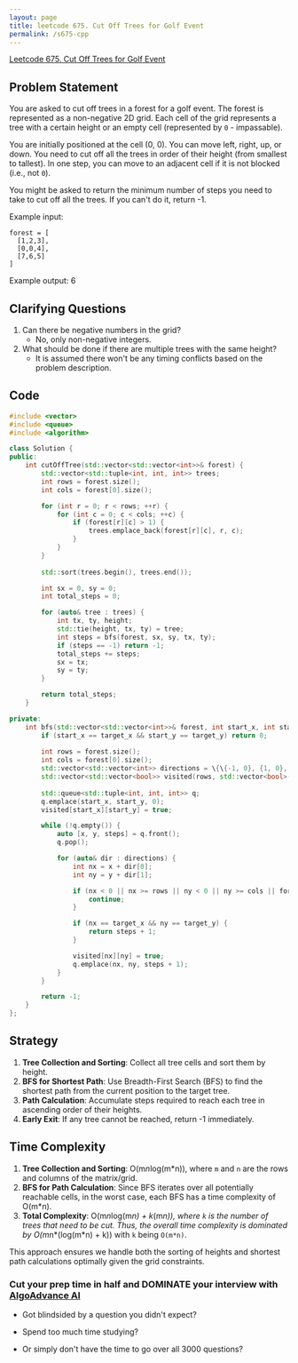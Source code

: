 ```yaml
---
layout: page
title: leetcode 675. Cut Off Trees for Golf Event
permalink: /s675-cpp
---
```

[Leetcode 675. Cut Off Trees for Golf Event](https://algoadvance.github.io/algoadvance/l675)
## Problem Statement

You are asked to cut off trees in a forest for a golf event. The forest is represented as a non-negative 2D grid. Each cell of the grid represents a tree with a certain height or an empty cell (represented by `0` - impassable).

You are initially positioned at the cell (0, 0). You can move left, right, up, or down. You need to cut off all the trees in order of their height (from smallest to tallest). In one step, you can move to an adjacent cell if it is not blocked (i.e., not `0`).

You might be asked to return the minimum number of steps you need to take to cut off all the trees. If you can't do it, return -1.

Example input:
```
forest = [
  [1,2,3],
  [0,0,4],
  [7,6,5]
]
```
Example output: 6

## Clarifying Questions
1. Can there be negative numbers in the grid? 
   - No, only non-negative integers.
2. What should be done if there are multiple trees with the same height? 
   - It is assumed there won't be any timing conflicts based on the problem description.

## Code
```cpp
#include <vector>
#include <queue>
#include <algorithm>

class Solution {
public:
    int cutOffTree(std::vector<std::vector<int>>& forest) {
        std::vector<std::tuple<int, int, int>> trees;
        int rows = forest.size();
        int cols = forest[0].size();

        for (int r = 0; r < rows; ++r) {
            for (int c = 0; c < cols; ++c) {
                if (forest[r][c] > 1) {
                    trees.emplace_back(forest[r][c], r, c);
                }
            }
        }
        
        std::sort(trees.begin(), trees.end());

        int sx = 0, sy = 0;
        int total_steps = 0;

        for (auto& tree : trees) {
            int tx, ty, height;
            std::tie(height, tx, ty) = tree;
            int steps = bfs(forest, sx, sy, tx, ty);
            if (steps == -1) return -1;
            total_steps += steps;
            sx = tx;
            sy = ty;
        }

        return total_steps;
    }

private:
    int bfs(std::vector<std::vector<int>>& forest, int start_x, int start_y, int target_x, int target_y) {
        if (start_x == target_x && start_y == target_y) return 0;
        
        int rows = forest.size();
        int cols = forest[0].size();
        std::vector<std::vector<int>> directions = \{\{-1, 0}, {1, 0}, {0, -1}, {0, 1}};
        std::vector<std::vector<bool>> visited(rows, std::vector<bool>(cols, false));
        
        std::queue<std::tuple<int, int, int>> q;
        q.emplace(start_x, start_y, 0);
        visited[start_x][start_y] = true;

        while (!q.empty()) {
            auto [x, y, steps] = q.front();
            q.pop();

            for (auto& dir : directions) {
                int nx = x + dir[0];
                int ny = y + dir[1];

                if (nx < 0 || nx >= rows || ny < 0 || ny >= cols || forest[nx][ny] == 0 || visited[nx][ny]) {
                    continue;
                }

                if (nx == target_x && ny == target_y) {
                    return steps + 1;
                }

                visited[nx][ny] = true;
                q.emplace(nx, ny, steps + 1);
            }
        }

        return -1;
    }
};
```

## Strategy
1. **Tree Collection and Sorting**: Collect all tree cells and sort them by height.
2. **BFS for Shortest Path**: Use Breadth-First Search (BFS) to find the shortest path from the current position to the target tree.
3. **Path Calculation**: Accumulate steps required to reach each tree in ascending order of their heights.
4. **Early Exit**: If any tree cannot be reached, return -1 immediately.

## Time Complexity
1. **Tree Collection and Sorting**: O(m*n*log(m*n)), where `m` and `n` are the rows and columns of the matrix/grid.
2. **BFS for Path Calculation**: Since BFS iterates over all potentially reachable cells, in the worst case, each BFS has a time complexity of O(m*n).
3. **Total Complexity**: O(m*n*log(m*n) + k*(m*n)), where `k` is the number of trees that need to be cut. Thus, the overall time complexity is dominated by O(m*n*(log(m*n) + k)) with `k` being `O(m*n)`.

This approach ensures we handle both the sorting of heights and shortest path calculations optimally given the grid constraints.


### Cut your prep time in half and DOMINATE your interview with [AlgoAdvance AI](https://algoAdvance.com)

- Got blindsided by a question you didn't expect?

- Spend too much time studying?

- Or simply don't have the time to go over all 3000 questions?

